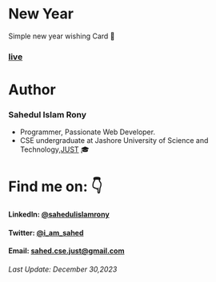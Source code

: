 # New Year
Simple new year wishing Card 🌃

### [live](http://sahedulislamrony.github.io/projects/new-year)


# Author
### Sahedul Islam Rony
- Programmer, Passionate Web Developer.
- CSE undergraduate at Jashore University of Science and Technology,[JUST](https://just.edu.bd) 🎓


# Find me on: 👇

#### LinkedIn: [@sahedulislamrony](https://www.linkedin.com/in/sahedulislamrony)
#### Twitter: [@i_am_sahed](https://www.twitter.com/i_am_Sahed)
#### Email: [sahed.cse.just@gmail.com](mailto:sahed.cse.just@gmail.com)


###### Last Update: December 30,2023
